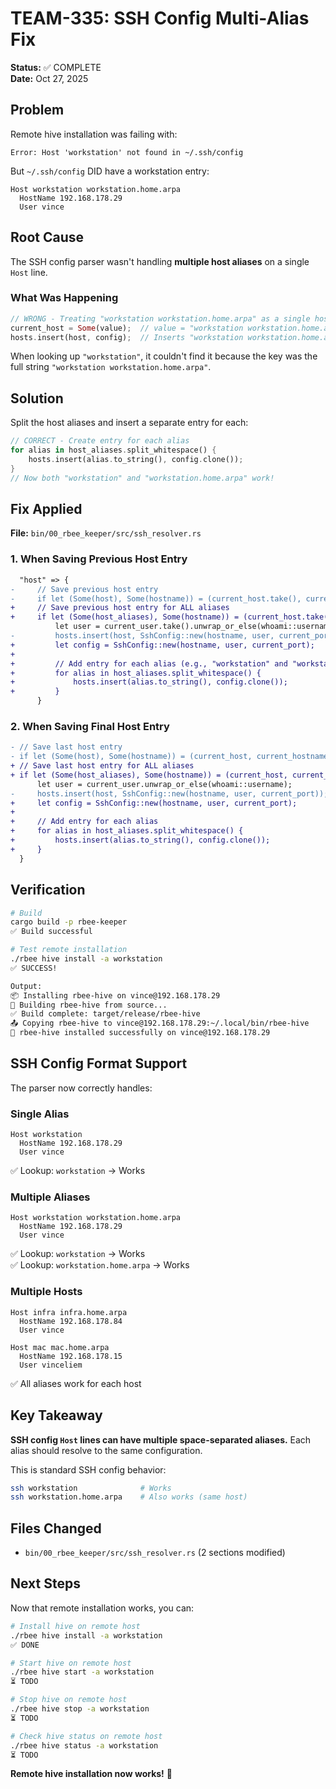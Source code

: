 # TEAM-335: SSH Config Multi-Alias Fix

**Status:** ✅ COMPLETE  
**Date:** Oct 27, 2025

## Problem

Remote hive installation was failing with:
```
Error: Host 'workstation' not found in ~/.ssh/config
```

But `~/.ssh/config` DID have a workstation entry:
```
Host workstation workstation.home.arpa
  HostName 192.168.178.29
  User vince
```

## Root Cause

The SSH config parser wasn't handling **multiple host aliases** on a single `Host` line.

### What Was Happening

```rust
// WRONG - Treating "workstation workstation.home.arpa" as a single host name
current_host = Some(value);  // value = "workstation workstation.home.arpa"
hosts.insert(host, config);  // Inserts "workstation workstation.home.arpa" as key
```

When looking up `"workstation"`, it couldn't find it because the key was the full string `"workstation workstation.home.arpa"`.

## Solution

Split the host aliases and insert a separate entry for each:

```rust
// CORRECT - Create entry for each alias
for alias in host_aliases.split_whitespace() {
    hosts.insert(alias.to_string(), config.clone());
}
// Now both "workstation" and "workstation.home.arpa" work!
```

## Fix Applied

**File:** `bin/00_rbee_keeper/src/ssh_resolver.rs`

### 1. When Saving Previous Host Entry

```diff
  "host" => {
-     // Save previous host entry
-     if let (Some(host), Some(hostname)) = (current_host.take(), current_hostname.take()) {
+     // Save previous host entry for ALL aliases
+     if let (Some(host_aliases), Some(hostname)) = (current_host.take(), current_hostname.take()) {
          let user = current_user.take().unwrap_or_else(whoami::username);
-         hosts.insert(host, SshConfig::new(hostname, user, current_port));
+         let config = SshConfig::new(hostname, user, current_port);
+         
+         // Add entry for each alias (e.g., "workstation" and "workstation.home.arpa")
+         for alias in host_aliases.split_whitespace() {
+             hosts.insert(alias.to_string(), config.clone());
+         }
      }
```

### 2. When Saving Final Host Entry

```diff
- // Save last host entry
- if let (Some(host), Some(hostname)) = (current_host, current_hostname) {
+ // Save last host entry for ALL aliases
+ if let (Some(host_aliases), Some(hostname)) = (current_host, current_hostname) {
      let user = current_user.unwrap_or_else(whoami::username);
-     hosts.insert(host, SshConfig::new(hostname, user, current_port));
+     let config = SshConfig::new(hostname, user, current_port);
+     
+     // Add entry for each alias
+     for alias in host_aliases.split_whitespace() {
+         hosts.insert(alias.to_string(), config.clone());
+     }
  }
```

## Verification

```bash
# Build
cargo build -p rbee-keeper
✅ Build successful

# Test remote installation
./rbee hive install -a workstation
✅ SUCCESS!

Output:
📦 Installing rbee-hive on vince@192.168.178.29
🔨 Building rbee-hive from source...
✅ Build complete: target/release/rbee-hive
📤 Copying rbee-hive to vince@192.168.178.29:~/.local/bin/rbee-hive
🎉 rbee-hive installed successfully on vince@192.168.178.29
```

## SSH Config Format Support

The parser now correctly handles:

### Single Alias
```
Host workstation
  HostName 192.168.178.29
  User vince
```
✅ Lookup: `workstation` → Works

### Multiple Aliases
```
Host workstation workstation.home.arpa
  HostName 192.168.178.29
  User vince
```
✅ Lookup: `workstation` → Works  
✅ Lookup: `workstation.home.arpa` → Works

### Multiple Hosts
```
Host infra infra.home.arpa
  HostName 192.168.178.84
  User vince

Host mac mac.home.arpa
  HostName 192.168.178.15
  User vinceliem
```
✅ All aliases work for each host

## Key Takeaway

**SSH config `Host` lines can have multiple space-separated aliases.** Each alias should resolve to the same configuration.

This is standard SSH config behavior:
```bash
ssh workstation              # Works
ssh workstation.home.arpa    # Also works (same host)
```

## Files Changed

- `bin/00_rbee_keeper/src/ssh_resolver.rs` (2 sections modified)

## Next Steps

Now that remote installation works, you can:

```bash
# Install hive on remote host
./rbee hive install -a workstation
✅ DONE

# Start hive on remote host
./rbee hive start -a workstation
⏳ TODO

# Stop hive on remote host
./rbee hive stop -a workstation
⏳ TODO

# Check hive status on remote host
./rbee hive status -a workstation
⏳ TODO
```

**Remote hive installation now works!** 🚀
